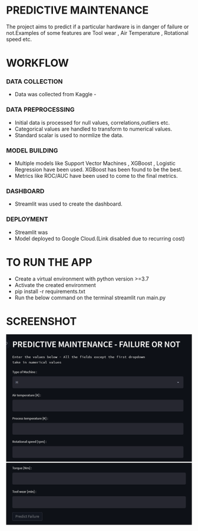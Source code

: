# PREDICTIVE MAINTENANCE

The project aims to predict if a particular hardware is in danger of failure or not.Examples of some features are Tool wear , Air Temperature , Rotational speed etc.

# WORKFLOW

### DATA COLLECTION

- Data was collected from Kaggle -

### DATA PREPROCESSING

- Initial data is processed for null values, correlations,outliers etc.
- Categorical values are handled to transform to numerical values.
- Standard scalar is used to normlize the data.

### MODEL BUILDING

- Multiple models like Support Vector Machines , XGBoost , Logistic Regression have been used. XGBoost has been found to be the best.
- Metrics like ROC/AUC have been used to come to the final metrics.

### DASHBOARD

- Streamlit was used to create the dashboard.

### DEPLOYMENT
- Streamlit was
- Model deployed to Google Cloud.(Link disabled due to recurring cost)

# TO RUN THE APP

- Create a virtual environment with python version >=3.7
- Activate the created environment
- pip install -r requirements.txt
- Run the below command on the terminal
    streamlit run main.py

# SCREENSHOT

  ![plot](./assets/Landingpage.png)
  ![plot](./assets/Landingpage2.png)
